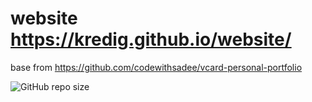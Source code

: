 # website https://kredig.github.io/website/

base from https://github.com/codewithsadee/vcard-personal-portfolio


![GitHub repo size](https://img.shields.io/github/repo-size/iamkredig/website)

